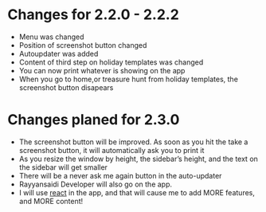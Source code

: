 # Changes for 2.2.0 - 2.2.2
- Menu was changed
- Position of screenshot button changed
- Autoupdater was added
- Content of third step on holiday templates was changed
- You can now print whatever is showing on the app
- When you go to home,or treasure hunt from holiday templates, the screenshot button disapears

# Changes planed for 2.3.0
- The screenshot button will be improved. As soon as you hit the take a screenshot button, it will automatically ask you to print it
- As you resize the window by height, the sidebar’s height, and the text on the sidebar will get smaller
- There will be a never ask me again button in the auto-updater
- Rayyansaidi Developer will also go on the app.
- I will use [react](https://reactjs.com/) in the app, and that will cause me to add MORE features, and MORE content!